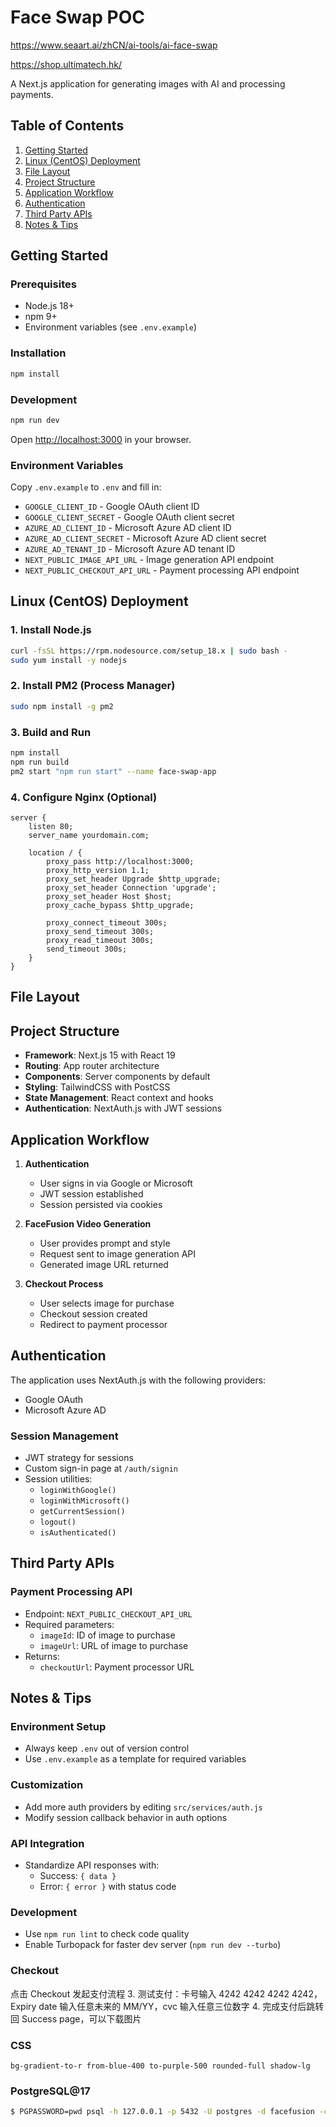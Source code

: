 # Face Swap POC

https://www.seaart.ai/zhCN/ai-tools/ai-face-swap

https://shop.ultimatech.hk/

A Next.js application for generating images with AI and processing payments.

## Table of Contents
1. [Getting Started](#getting-started)
2. [Linux (CentOS) Deployment](#linux-centos-deployment)
3. [File Layout](#file-layout)
4. [Project Structure](#project-structure)
5. [Application Workflow](#application-workflow)
6. [Authentication](#authentication)
7. [Third Party APIs](#third-party-apis)
8. [Notes & Tips](#notes--tips)

## Getting Started

### Prerequisites
- Node.js 18+
- npm 9+
- Environment variables (see `.env.example`)

### Installation
```bash
npm install
```

### Development
```bash
npm run dev
```

Open [http://localhost:3000](http://localhost:3000) in your browser.

### Environment Variables
Copy `.env.example` to `.env` and fill in:
- `GOOGLE_CLIENT_ID` - Google OAuth client ID
- `GOOGLE_CLIENT_SECRET` - Google OAuth client secret
- `AZURE_AD_CLIENT_ID` - Microsoft Azure AD client ID
- `AZURE_AD_CLIENT_SECRET` - Microsoft Azure AD client secret
- `AZURE_AD_TENANT_ID` - Microsoft Azure AD tenant ID
- `NEXT_PUBLIC_IMAGE_API_URL` - Image generation API endpoint
- `NEXT_PUBLIC_CHECKOUT_API_URL` - Payment processing API endpoint

## Linux (CentOS) Deployment

### 1. Install Node.js
```bash
curl -fsSL https://rpm.nodesource.com/setup_18.x | sudo bash -
sudo yum install -y nodejs
```

### 2. Install PM2 (Process Manager)
```bash
sudo npm install -g pm2
```

### 3. Build and Run
```bash
npm install
npm run build
pm2 start "npm run start" --name face-swap-app
```

### 4. Configure Nginx (Optional)
```nginx
server {
    listen 80;
    server_name yourdomain.com;

    location / {
        proxy_pass http://localhost:3000;
        proxy_http_version 1.1;
        proxy_set_header Upgrade $http_upgrade;
        proxy_set_header Connection 'upgrade';
        proxy_set_header Host $host;
        proxy_cache_bypass $http_upgrade;

        proxy_connect_timeout 300s;
        proxy_send_timeout 300s;
        proxy_read_timeout 300s;
        send_timeout 300s;
    }
}
```

## File Layout


## Project Structure

- **Framework**: Next.js 15 with React 19
- **Routing**: App router architecture
- **Components**: Server components by default
- **Styling**: TailwindCSS with PostCSS
- **State Management**: React context and hooks
- **Authentication**: NextAuth.js with JWT sessions

## Application Workflow

1. **Authentication**
   - User signs in via Google or Microsoft
   - JWT session established
   - Session persisted via cookies

2. **FaceFusion Video Generation**
   - User provides prompt and style
   - Request sent to image generation API
   - Generated image URL returned

3. **Checkout Process**
   - User selects image for purchase
   - Checkout session created
   - Redirect to payment processor

## Authentication

The application uses NextAuth.js with the following providers:
- Google OAuth
- Microsoft Azure AD

### Session Management
- JWT strategy for sessions
- Custom sign-in page at `/auth/signin`
- Session utilities:
  - `loginWithGoogle()`
  - `loginWithMicrosoft()`
  - `getCurrentSession()`
  - `logout()`
  - `isAuthenticated()`

## Third Party APIs

### Payment Processing API
- Endpoint: `NEXT_PUBLIC_CHECKOUT_API_URL`
- Required parameters:
  - `imageId`: ID of image to purchase
  - `imageUrl`: URL of image to purchase
- Returns:
  - `checkoutUrl`: Payment processor URL

## Notes & Tips

### Environment Setup
- Always keep `.env` out of version control
- Use `.env.example` as a template for required variables

### Customization
- Add more auth providers by editing `src/services/auth.js`
- Modify session callback behavior in auth options

### API Integration
- Standardize API responses with:
  - Success: `{ data }`
  - Error: `{ error }` with status code

### Development
- Use `npm run lint` to check code quality
- Enable Turbopack for faster dev server (`npm run dev --turbo`)


### Checkout

点击 Checkout 发起支付流程
3. 测试支付：卡号输入 4242 4242 4242 4242，Expiry date 输入任意未来的 MM/YY，cvc 输入任意三位数字
4. 完成支付后跳转回 Success page，可以下载图片

### CSS

`bg-gradient-to-r from-blue-400 to-purple-500 rounded-full shadow-lg`

### PostgreSQL@17

```bash
$ PGPASSWORD=pwd psql -h 127.0.0.1 -p 5432 -U postgres -d facefusion -c "\conninfo"
```
